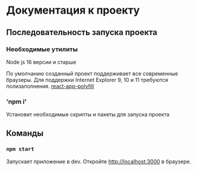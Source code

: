 # Документация к проекту

## Последовательность запуска проекта

### Необходимые утилиты

Node js 16 версии и старше

По умолчанию созданный проект поддерживает все современные браузеры. Для поддержки Internet Explorer 9, 10 и 11 требуются полизаполнения.
[react-app-polyfill](https://github.com/facebook/create-react-app/blob/main/packages/react-app-polyfill/README.md)

### 'npm i'

Установит необходимые скрипты и пакеты для запуска проекта

## Команды

### `npm start`

Запускает приложение в dev.
Откройте [http://localhost:3000](http://localhost:3000) в браузере.
